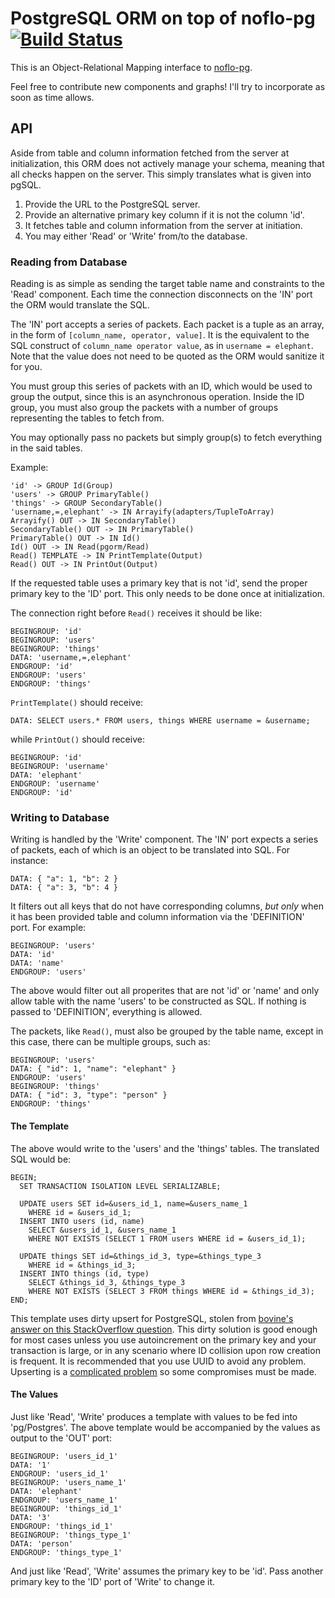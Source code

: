 PostgreSQL ORM on top of noflo-pg [![Build Status](https://secure.travis-ci.org/kenhkan/noflo-pgorm.png?branch=master)](https://travis-ci.org/kenhkan/noflo-pgorm)
===============================

This is an Object-Relational Mapping interface to
[noflo-pg](https://github.com/kenhkan/noflo-pg).

Feel free to contribute new components and graphs! I'll try to
incorporate as soon as time allows.


API
------------------------------

Aside from table and column information fetched from the server at
initialization, this ORM does not actively manage your schema, meaning
that all checks happen on the server. This simply translates what is
given into pgSQL.

  1. Provide the URL to the PostgreSQL server.
  2. Provide an alternative primary key column if it is not the column
     'id'.
  3. It fetches table and column information from the server at
     initiation.
  4. You may either 'Read' or 'Write' from/to the database.

### Reading from Database

Reading is as simple as sending the target table name and constraints to
the 'Read' component. Each time the connection disconnects on the 'IN'
port the ORM would translate the SQL.

The 'IN' port accepts a series of packets. Each packet is a tuple as an
array, in the form of `[column_name, operator, value]`.  It is the
equivalent to the SQL construct of `column_name operator value`, as in
`username = elephant`. Note that the value does not need to be quoted as
the ORM would sanitize it for you.

You must group this series of packets with an ID, which would be used to
group the output, since this is an asynchronous operation. Inside the ID
group, you must also group the packets with a number of groups
representing the tables to fetch from.

You may optionally pass no packets but simply group(s) to fetch
everything in the said tables.

Example:

    'id' -> GROUP Id(Group)
    'users' -> GROUP PrimaryTable()
    'things' -> GROUP SecondaryTable()
    'username,=,elephant' -> IN Arrayify(adapters/TupleToArray)
    Arrayify() OUT -> IN SecondaryTable()
    SecondaryTable() OUT -> IN PrimaryTable()
    PrimaryTable() OUT -> IN Id()
    Id() OUT -> IN Read(pgorm/Read)
    Read() TEMPLATE -> IN PrintTemplate(Output)
    Read() OUT -> IN PrintOut(Output)

If the requested table uses a primary key that is not 'id', send the
proper primary key to the 'ID' port. This only needs to be done once at
initialization.

The connection right before `Read()` receives it should be like:

    BEGINGROUP: 'id'
    BEGINGROUP: 'users'
    BEGINGROUP: 'things'
    DATA: 'username,=,elephant'
    ENDGROUP: 'id'
    ENDGROUP: 'users'
    ENDGROUP: 'things'

`PrintTemplate()` should receive:

    DATA: SELECT users.* FROM users, things WHERE username = &username;

while `PrintOut()` should receive:

    BEGINGROUP: 'id'
    BEGINGROUP: 'username'
    DATA: 'elephant'
    ENDGROUP: 'username'
    ENDGROUP: 'id'

### Writing to Database

Writing is handled by the 'Write' component. The 'IN' port expects a
series of packets, each of which is an object to be translated into SQL.
For instance:

    DATA: { "a": 1, "b": 2 }
    DATA: { "a": 3, "b": 4 }

It filters out all keys that do not have corresponding columns, *but
only* when it has been provided table and column information via the
'DEFINITION' port. For example:

    BEGINGROUP: 'users'
    DATA: 'id'
    DATA: 'name'
    ENDGROUP: 'users'

The above would filter out all properites that are not 'id' or 'name'
and only allow table with the name 'users' to be constructed as SQL. If
nothing is passed to 'DEFINITION', everything is allowed.

The packets, like `Read()`, must also be grouped by the table name,
except in this case, there can be multiple groups, such as:

    BEGINGROUP: 'users'
    DATA: { "id": 1, "name": "elephant" }
    ENDGROUP: 'users'
    BEGINGROUP: 'things'
    DATA: { "id": 3, "type": "person" }
    ENDGROUP: 'things'

#### The Template

The above would write to the 'users' and the 'things' tables. The
translated SQL would be:

    BEGIN;
      SET TRANSACTION ISOLATION LEVEL SERIALIZABLE;

      UPDATE users SET id=&users_id_1, name=&users_name_1
        WHERE id = &users_id_1;
      INSERT INTO users (id, name)
        SELECT &users_id_1, &users_name_1
        WHERE NOT EXISTS (SELECT 1 FROM users WHERE id = &users_id_1);

      UPDATE things SET id=&things_id_3, type=&things_type_3
        WHERE id = &things_id_3;
      INSERT INTO things (id, type)
        SELECT &things_id_3, &things_type_3
        WHERE NOT EXISTS (SELECT 3 FROM things WHERE id = &things_id_3);
    END;

This template uses dirty upsert for PostgreSQL, stolen from [bovine's
answer on this StackOverflow
question](http://stackoverflow.com/questions/1109061/insert-on-duplicate-update-postgresql).
This dirty solution is good enough for most cases unless you use
autoincrement on the primary key and your transaction is large, or in any
scenario where ID collision upon row creation is frequent. It is
recommended that you use UUID to avoid any problem. Upserting is a
[complicated
problem](http://www.depesz.com/2012/06/10/why-is-upsert-so-complicated/)
so some compromises must be made.

#### The Values

Just like 'Read', 'Write' produces a template with values to be fed into
'pg/Postgres'. The above template would be accompanied by the values as
output to the 'OUT' port:

    BEGINGROUP: 'users_id_1'
    DATA: '1'
    ENDGROUP: 'users_id_1'
    BEGINGROUP: 'users_name_1'
    DATA: 'elephant'
    ENDGROUP: 'users_name_1'
    BEGINGROUP: 'things_id_1'
    DATA: '3'
    ENDGROUP: 'things_id_1'
    BEGINGROUP: 'things_type_1'
    DATA: 'person'
    ENDGROUP: 'things_type_1'

And just like 'Read', 'Write' assumes the primary key to be 'id'. Pass
another primary key to the 'ID' port of 'Write' to change it.

